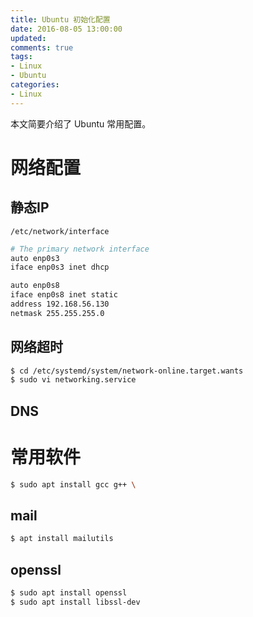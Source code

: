 ```yaml
---
title: Ubuntu 初始化配置
date: 2016-08-05 13:00:00
updated:
comments: true
tags:
- Linux
- Ubuntu
categories:
- Linux
---
```


本文简要介绍了 Ubuntu 常用配置。

<!--more-->

# 网络配置

## 静态IP


`/etc/network/interface`

```bash
# The primary network interface
auto enp0s3
iface enp0s3 inet dhcp

auto enp0s8
iface enp0s8 inet static
address 192.168.56.130
netmask 255.255.255.0
```

## 网络超时

```bash
$ cd /etc/systemd/system/network-online.target.wants
$ sudo vi networking.service
```

## DNS

# 常用软件

```bash
$ sudo apt install gcc g++ \
```

## mail
```bash
$ apt install mailutils
```
## openssl
```bash
$ sudo apt install openssl
$ sudo apt install libssl-dev
```
